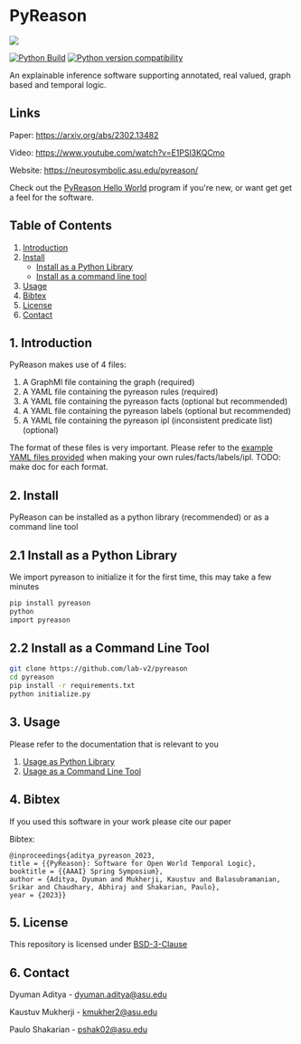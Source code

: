 # PyReason
<img src="https://raw.githubusercontent.com/lab-v2/pyreason/main/media/pyreason_logo.jpg"/>

[![Python Build](https://github.com/lab-v2/pyreason/actions/workflows/python-publish.yml/badge.svg)](https://github.com/lab-v2/pyreason/actions/workflows/python-publish.yml)
[![Python version compatibility](https://github.com/lab-v2/pyreason/actions/workflows/python-package-version-test.yml/badge.svg)](https://github.com/lab-v2/pyreason/actions/workflows/python-package-version-test.yml)

An explainable inference software supporting annotated, real valued, graph based and temporal logic.

## Links
Paper: https://arxiv.org/abs/2302.13482

Video: https://www.youtube.com/watch?v=E1PSl3KQCmo

Website: https://neurosymbolic.asu.edu/pyreason/

Check out the [PyReason Hello World](https://github.com/lab-v2/pyreason/blob/main/docs/hello-world.md) program if you're new, or want get get a feel for the software.


## Table of Contents
  
1. [Introduction](#1-introduction)
2. [Install](#2-install)
    * [Install as a Python Library](#21-install-as-a-python-library)
    * [Install as a command line tool](#22-install-as-a-command-line-tool)
3. [Usage](#3-usage)
4. [Bibtex](#4-bibtex)
5. [License](#5-license)
6. [Contact](#6-contact)


## 1. Introduction
PyReason makes use of 4 files:

1. A GraphMl file containing the graph (required)
2. A YAML file containing the pyreason rules (required)
3. A YAML file containing the pyreason facts (optional but recommended)
4. A YAML file containing the pyreason labels (optional but recommended)
5. A YAML file containing the pyreason ipl (inconsistent predicate list) (optional)

The format of these files is very important. Please refer to the [example YAML files provided](https://github.com/lab-v2/pyreason/blob/main/pyreason/examples/example_yamls) when making your own rules/facts/labels/ipl. TODO: make doc for each format.

## 2. Install
PyReason can be installed as a python library (recommended) or as a command line tool

## 2.1 Install as a Python Library
We import pyreason to initialize it for the first time, this may take a few minutes
```bash
pip install pyreason
python
import pyreason
```

## 2.2 Install as a Command Line Tool

```bash
git clone https://github.com/lab-v2/pyreason
cd pyreason
pip install -r requirements.txt
python initialize.py
```

## 3. Usage
Please refer to the documentation that is relevant to you
1. [Usage as Python Library](https://github.com/lab-v2/pyreason/blob/main/docs/pyreason_library.md)
2. [Usage as a Command Line Tool](https://github.com/lab-v2/pyreason/blob/main/docs/pyreason_cmd_line.md)

## 4. Bibtex
If you used this software in your work please cite our paper

Bibtex:
```
@inproceedings{aditya_pyreason_2023,
title = {{PyReason}: Software for Open World Temporal Logic},
booktitle = {{AAAI} Spring Symposium},
author = {Aditya, Dyuman and Mukherji, Kaustuv and Balasubramanian, Srikar and Chaudhary, Abhiraj and Shakarian, Paulo},
year = {2023}}
```

## 5. License
This repository is licensed under [BSD-3-Clause](https://github.com/lab-v2/pyreason/blob/main/LICENSE.md)

## 6. Contact
Dyuman Aditya - dyuman.aditya@asu.edu

Kaustuv Mukherji - kmukher2@asu.edu

Paulo Shakarian - pshak02@asu.edu
